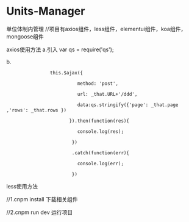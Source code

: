 # Units-Manager
单位体制内管理
//项目有axios组件，less组件，elementui组件，koa组件，mongoose组件

axios使用方法
a.引入 var qs = require('qs');


b.   			

					this.$ajax({
	
						      method: 'post',
							  
						      url: _that.URL+'/ddd',
							  
						      data:qs.stringify({'page': _that.page ,'rows': _that.rows })
							  
						   }).then(function(res){
							   
							  console.log(res);
							  
							})
							
							.catch(function(err){
								
							  console.log(err);
							  
							})
							

less使用方法

 <style scoped="scoped" lang="less">
 
	.bb{
		
		color: red;
		
			.cc{
				
				color: green;
				
			}
		
	}
	
</style> 

//1.cnpm install  下载相关组件

//2.cnpm run dev  运行项目
